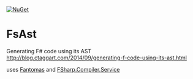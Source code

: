 [![NuGet](https://img.shields.io/nuget/v/FsAst.svg)](https://www.nuget.org/packages/FsAst/)

# FsAst

Generating F# code using its AST
http://blog.ctaggart.com/2014/09/generating-f-code-using-its-ast.html

uses [Fantomas] and [FSharp.Compiler.Service]

[Fantomas]: https://github.com/dungpa/fantomas
[FSharp.Compiler.Service]: https://github.com/fsharp/FSharp.Compiler.Service
